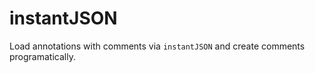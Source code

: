 # instantJSON

Load annotations with comments via `instantJSON` and create comments programatically.
